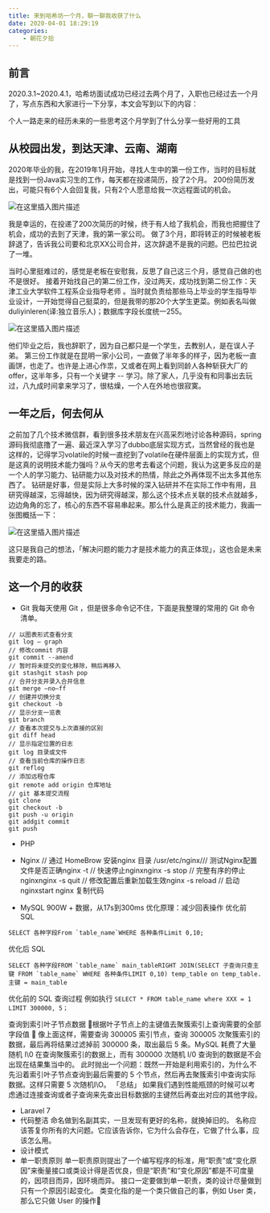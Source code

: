 ```yaml
---
title: 来到哈希坊一个月，聊一聊我收获了什么
date: 2020-04-01 18:29:19
categories: 
    - 朝花夕拾
---
```

## 前言
2020.3.1~2020.4.1，哈希坊面试成功已经过去两个月了，入职也已经过去一个月了，写点东西和大家进行一下分享，本文会写到以下的内容：

个人一路走来的经历未来的一些思考这个月学到了什么分享一些好用的工具

## 从校园出发，到达天津、云南、湖南
2020年毕业的我，在2019年1月开始，寻找人生中的第一份工作，当时的目标就是找到一份Java实习生的工作，每天都在投递简历，投了2个月。
200份简历发出，可能只有6个人会回复我，只有2个人愿意给我一次远程面试的机会。

![在这里插入图片描述](https://img-blog.csdnimg.cn/6c895bfb7fd84bb9b30fd4ae2a04b407.png)

我是幸运的，在投递了200次简历的时候，终于有人给了我机会，而我也把握住了机会，成功的去到了天津，我的第一家公司。
做了3个月，即将转正的时候被老板辞退了，告诉我公司要和北京XX公司合并，这次辞退不是我的问题。巴拉巴拉说了一堆。

当时心里挺难过的，感觉是老板在安慰我，反思了自己这三个月，感觉自己做的也不是很好。
接着开始找自己的第二份工作，没过两天，成功找到第二份工作：天津工业大学软件工程系企业指导老师
。当时就负责给那些马上毕业的学生指导毕业设计，一开始觉得自己挺菜的，但是我带的那20个大学生更菜。例如表名叫做 duliyinleren(译:独立音乐人)；数据库字段长度统一255。

![在这里插入图片描述](https://img-blog.csdnimg.cn/8431b59163384a1ebc56f8c1e7c178bd.png)

他们毕业之后，我也辞职了，因为自己都只是一个学生，去教别人，是在误人子弟。
第三份工作就是在昆明一家小公司，一直做了半年多的样子，因为老板一直画饼，也走了。也许是上进心作祟，又或者在网上看到同龄人各种斩获大厂的offer，这半年多，只有一个关键字 -- 学习。除了家人，几乎没有和同事出去玩过，八九成时间拿来学习了，很枯燥，一个人在外地也很寂寞。

## 一年之后，何去何从
之前加了几个技术微信群，看到很多技术朋友在兴高采烈地讨论各种源码，spring源码我彻底撸了一遍、最近深入学习了dubbo底层实现方式，当然曾经的我也是这样的，记得学习volatile的时候一直挖到了volatile在硬件层面上的实现方式，但是这真的说明技术能力强吗？从今天的思考去看这个问题，我认为这更多反应的是一个人的学习能力、钻研能力以及对技术的热情，除此之外再体现不出太多其他东西了。
钻研是好事，但是实际上大多时候的深入钻研并不在实际工作中有用，且研究得越深，忘得越快，因为研究得越深，那么这个技术点关联的技术点就越多，边边角角的忘了，核心的东西不容易串起来。那么什么是真正的技术能力，我画一张图概括一下：

![在这里插入图片描述](https://img-blog.csdnimg.cn/e9ded2336cb94ca2a011859771d7d274.png)

这只是我自己的想法，「解决问题的能力才是技术能力的真正体现」，这也会是未来我要走的路。

## 这一个月的收获
-  Git
我每天使用 Git ，但是很多命令记不住，下面是我整理的常用的 Git 命令清单。

```
// 以图表形式查看分支
git log — graph 
// 修改commit 内容
git commit --amend 
// 暂时将未提交的变化移除，稍后再移入
git stashgit stash pop
// 合并分支并录入合并信息
git merge —no—ff 
// 创建并切换分支
git checkout -b 
// 显示分支一览表
git branch 
// 查看本次提交与上次直接的区别
git diff head 
// 显示指定位置的日志
git log 目录或文件 
// 查看当前仓库的操作日志
git reflog 
// 添加远程仓库
git remote add origin 仓库地址   
// git 基本提交流程
git clone 
git checkout -b 
git push -u origin 
git addgit commit
git push
```

- PHP
- Nginx
// 通过 HomeBrow 安装nginx 目录 /usr/etc/nginx/// 测试Nginx配置文件是否正确nginx -t // 快速停止nginxnginx -s stop // 完整有序的停止nginxnginx -s quit // 修改配置后重新加载生效nginx -s reload // 启动nginxstart nginx 复制代码

- MySQL
900W + 数据，从17s到300ms
优化原理：减少回表操作
优化前 SQL
```
SELECT 各种字段From `table_name`WHERE 各种条件Limit 0,10;
```

优化后 SQL 
```
SELECT 各种字段FROM `table_name` main_tableRIGHT JOIN(SELECT 子查询只查主键 FROM `table_name` WHERE 各种条件LIMIT 0,10) temp_table on temp_table.主键 = main_table
```

优化前的 SQL 查询过程
例如执行 
```SELECT * FROM table_name where XXX = 1 LIMIT 300000, 5；```

查询到索引叶子节点数据 🍃根据叶子节点上的主键值去聚簇索引上查询需要的全部字段值 🍃
像上面这样，需要查询 300005 索引节点，查询 300005 次聚簇索引的数据，最后再将结果过滤掉前 300000 条，取出最后 5 条。MySQL 耗费了大量随机 I\0 在查询聚簇索引的数据上，而有 300000 次随机 I/0 查询到的数据是不会出现在结果集当中的。
此时抛出一个问题：既然一开始是利用索引的，为什么不先沿着索引叶子节点查询到最后需要的 5 个节点，然后再去聚簇索引中查询实际数据。这样只需要 5 次随机I\O。
「总结」 如果我们遇到性能瓶颈的时候可以考虑通过连接查询或者子查询来先查出目标数据的主键然后再查出对应的其他字段。

- Laravel 7
- 代码整洁
命名做到名副其实，一旦发现有更好的名称，就换掉旧的。
名称应该答复你所有的大问题。它应该告诉你，它为什么会存在，它做了什么事，应该怎么用。
- 设计模式
- 单一职责原则
单一职责原则提出了一个编写程序的标准，用“职责”或“变化原因”来衡量接口或类设计得是否优良，但是“职责”和“变化原因”都是不可度量的，因项目而异，因环境而异。
接口一定要做到单一职责，类的设计尽量做到只有一个原因引起变化。
类变化指的是一个类只做自己的事，例如 User 类，那么它只做 User 的操作🍺
